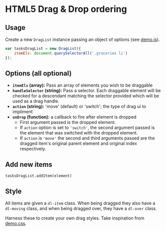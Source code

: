 HTML5 Drag & Drop ordering
==========================


## Usage

Create a new `DragList` instance passing an object of options (see [demo.js](https://github.com/Daniel-Hug/html5-dnd-list/blob/gh-pages/demo.js)).

```js
var tasksDragList = new DragList({
    itemEls: document.querySelectorAll('.groceries li')
});
```


## Options (all optional)

 - **`itemEls` (array):** Pass an array of elements you wish to be draggable
 - **`handleSelector` (string):** Pass a selector. Each draggable element will be checked for a descendant matching the selector provided which will be used as a drag handle.
 - **`action` (string):** 'move' (default) or 'switch'; the type of drag ui to impliment
 - **`onDrop` (function):** a callback to fire after element is dropped
    - First argument passed is the dropped element.
    - If `action` option is set to `'switch'`, the second argument passed is the element that was switched with the dropped element.
    - If `action` is `'move'` the second and third arguments passed are the dragged item's original parent element and original index respectively.


## Add new items

```
tasksDragList.addItem(element)
```


## Style

All items are given a `dl-item` class. When being dragged they also have a `dl-moving` class, and when being dragged over, they have a `dl-over` class.

Harness these to create your own drag styles. Take inspiration from [demo.css](https://github.com/Daniel-Hug/html5-dnd-list/blob/gh-pages/all/demo.css).